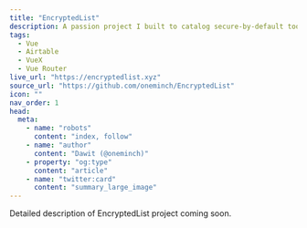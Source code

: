 ```yaml
---
title: "EncryptedList"
description: A passion project I built to catalog secure-by-default tools
tags:
  - Vue
  - Airtable
  - VueX
  - Vue Router
live_url: "https://encryptedlist.xyz"
source_url: "https://github.com/oneminch/EncryptedList"
icon: ""
nav_order: 1
head:
  meta:
    - name: "robots"
      content: "index, follow"
    - name: "author"
      content: "Dawit (@oneminch)"
    - property: "og:type"
      content: "article"
    - name: "twitter:card"
      content: "summary_large_image"
---
```


Detailed description of EncryptedList project coming soon.
